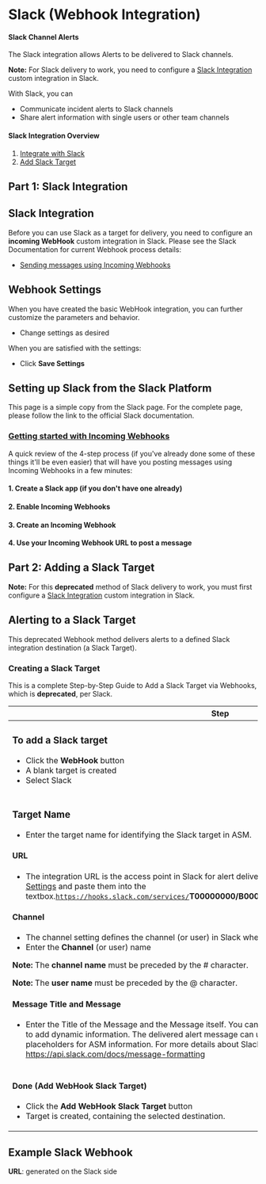 # Slack (Webhook Integration)

#### Slack Channel Alerts <a href="#slack-webhookintegration-slackchannelalerts" id="slack-webhookintegration-slackchannelalerts"></a>

The Slack integration allows Alerts to be delivered to Slack channels.

**Note:** For Slack delivery to work, you need to configure a [Slack Integration](https://apica-kb.atlassian.net/wiki/spaces/ASMDOCS/pages/4632856/Slack+Integration) custom integration in Slack.

With Slack, you can

* Communicate incident alerts to Slack channels
* Share alert information with single users or other team channels

#### Slack Integration Overview <a href="#slack-webhookintegration-slackintegrationoverview" id="slack-webhookintegration-slackintegrationoverview"></a>

1. [Integrate with Slack](https://apica-kb.atlassian.net/wiki/spaces/ASMDOCS/pages/4632856/Slack+Integration)
2.  [Add Slack Target](https://apica-kb.atlassian.net/wiki/spaces/ASMDOCS/pages/4632848/Add+Slack+Target)



## Part 1: Slack Integration <a href="#slack-webhookintegration-part1-slackintegration" id="slack-webhookintegration-part1-slackintegration"></a>

## Slack Integration <a href="#slack-webhookintegration-slackintegration" id="slack-webhookintegration-slackintegration"></a>

Before you can use Slack as a target for delivery, you need to configure an **incoming WebHook** custom integration in Slack. Please see the Slack Documentation for current Webhook process details:

* [Sending messages using Incoming Webhooks](https://api.slack.com/messaging/webhooks)

## Webhook Settings <a href="#slack-webhookintegration-webhooksettings" id="slack-webhookintegration-webhooksettings"></a>

When you have created the basic WebHook integration, you can further customize the parameters and behavior.



* Change settings as desired

When you are satisfied with the settings:

* Click **Save Settings**

## Setting up Slack from the Slack Platform <a href="#slack-webhookintegration-settingupslackfromtheslackplatform" id="slack-webhookintegration-settingupslackfromtheslackplatform"></a>

This page is a simple copy from the Slack page. For the complete page, please follow the link to the official Slack documentation.

### [Getting started with Incoming Webhooks](https://api.slack.com/messaging/webhooks#getting\_started) <a href="#slack-webhookintegration-gettingstartedwithincomingwebhooks" id="slack-webhookintegration-gettingstartedwithincomingwebhooks"></a>

A quick review of the 4-step process (if you've already done some of these things it'll be even easier) that will have you posting messages using Incoming Webhooks in a few minutes:

#### 1. Create a Slack app (if you don't have one already) <a href="#slack-webhookintegration-1.createaslackapp-ifyoudonthaveonealready" id="slack-webhookintegration-1.createaslackapp-ifyoudonthaveonealready"></a>

#### 2. Enable Incoming Webhooks <a href="#slack-webhookintegration-2.enableincomingwebhooks" id="slack-webhookintegration-2.enableincomingwebhooks"></a>

#### 3. Create an Incoming Webhook <a href="#slack-webhookintegration-3.createanincomingwebhook" id="slack-webhookintegration-3.createanincomingwebhook"></a>

#### 4. Use your Incoming Webhook URL to post a message <a href="#slack-webhookintegration-4.useyourincomingwebhookurltopostamessage" id="slack-webhookintegration-4.useyourincomingwebhookurltopostamessage"></a>

## Part 2: Adding a Slack Target <a href="#slack-webhookintegration-part2-addingaslacktarget" id="slack-webhookintegration-part2-addingaslacktarget"></a>

**Note:** For this **deprecated** method of Slack delivery to work, you must first configure a [Slack Integration](https://apica-kb.atlassian.net/wiki/pages/createpage.action?spaceKey=AM\&title=Part%201%3A%20Slack%20Integration%20%28Webhooks%20Deprecated%29) custom integration in Slack.

## Alerting to a Slack Target <a href="#slack-webhookintegration-alertingtoaslacktarget" id="slack-webhookintegration-alertingtoaslacktarget"></a>

This deprecated Webhook method delivers alerts to a defined Slack integration destination (a Slack Target).



### Creating a Slack Target <a href="#slack-webhookintegration-creatingaslacktarget" id="slack-webhookintegration-creatingaslacktarget"></a>

This is a complete Step-by-Step Guide to Add a Slack Target via Webhooks, which is **deprecated**, per Slack.

| **Step**                                                                                                                                                                                                                                                                                                                                                                                                                                                                                                                                                                                                                                                                                                                                                                                                                                                                                                                                                                                                                                                                                                                                                                                                                                                                                                                                                                                                                                                                                                                                                                                                                                                                                        | **Screenshot** |
| ----------------------------------------------------------------------------------------------------------------------------------------------------------------------------------------------------------------------------------------------------------------------------------------------------------------------------------------------------------------------------------------------------------------------------------------------------------------------------------------------------------------------------------------------------------------------------------------------------------------------------------------------------------------------------------------------------------------------------------------------------------------------------------------------------------------------------------------------------------------------------------------------------------------------------------------------------------------------------------------------------------------------------------------------------------------------------------------------------------------------------------------------------------------------------------------------------------------------------------------------------------------------------------------------------------------------------------------------------------------------------------------------------------------------------------------------------------------------------------------------------------------------------------------------------------------------------------------------------------------------------------------------------------------------------------------------- | -------------- |
| <h3 id="slack-webhookintegration-toaddaslacktarget">To add a Slack target</h3><ul><li>Click the <strong>WebHook</strong> button</li><li>A blank target is created</li><li>Select Slack</li></ul>                                                                                                                                                                                                                                                                                                                                                                                                                                                                                                                                                                                                                                                                                                                                                                                                                                                                                                                                                                                                                                                                                                                                                                                                                                                                                                                                                                                                                                                                                                |                |
| <h3 id="slack-webhookintegration-targetname">Target Name</h3><ul><li>Enter the target name for identifying the Slack target in ASM.</li></ul><h4 id="slack-webhookintegration-url">URL</h4><ul><li>The integration URL is the access point in Slack for alert delivery. Copy the ID's from the Slack <a href="https://apica-kb.atlassian.net/wiki/spaces/ASMDOCS/pages/4632837/Slack++Settings">Slack Settings</a> and paste them into the textbox.<code>https://hooks.slack.com/services/</code><strong>T00000000/B00000000/XXXXXXXXXXXXXXXXXXXXXXXX</strong></li></ul><h4 id="slack-webhookintegration-channel">Channel</h4><ul><li>The channel setting defines the channel (or user) in Slack where the alerts are delivered.</li><li>Enter the <strong>Channel</strong> (or user) name</li></ul><p><strong>Note:</strong> The <strong>channel name</strong> must be preceded by the # character.</p><p><strong>Note:</strong> The <strong>user name</strong> must be preceded by the @ character.</p><h4 id="slack-webhookintegration-messagetitleandmessage">Message Title and Message</h4><ul><li>Enter the Title of the Message and the Message itself. You can use <a href="https://apica-kb.atlassian.net/wiki/pages/createpage.action?spaceKey=AM&#x26;title=New%3A%20Message%20Placeholders">Alerts Message Placeholders</a> in the title to add dynamic information. The delivered alert message can use all formatting provided by Slack, <em>and</em> placeholders for ASM information. For more details about Slack formatting, see the Slack documentation: <a href="https://api.slack.com/docs/message-formatting">https://api.slack.com/docs/message-formatting</a></li></ul> |                |
| <h4 id="slack-webhookintegration-done-addwebhookslacktarget">Done (Add WebHook Slack Target)</h4><ul><li>Click the <strong>Add WebHook Slack Target</strong> button</li><li>Target is created, containing the selected destination.</li></ul>                                                                                                                                                                                                                                                                                                                                                                                                                                                                                                                                                                                                                                                                                                                                                                                                                                                                                                                                                                                                                                                                                                                                                                                                                                                                                                                                                                                                                                                   |                |

## Example Slack Webhook <a href="#slack-webhookintegration-exampleslackwebhook" id="slack-webhookintegration-exampleslackwebhook"></a>



**URL**: generated on the Slack side
